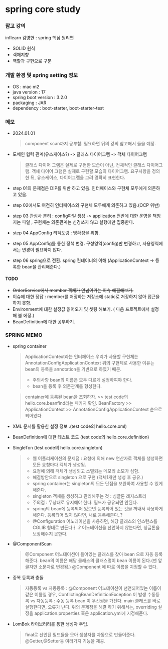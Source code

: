 # spring core study

### 참고 강의
inflearn 김영한 : spring 핵심 원리편

+ SOLID 원칙
+ 객체지향
+ 역할과 구현으로 구분


### 개발 환경 및 spring setting 정보

+ OS : mac m2
+ java version : 17
+ spring boot version : 3.2.0
+ packaging : JAR
+ dependency : boot-starter, boot-starter-test

### 메모
+ 2024.01.01
  > component scan까지 공부함. 필요하면 뒤의 강의 참고해서 들을 예정.

+ 도메인 협력 관계(유스케이스?) -> 클래스 다이어그램 -> 객체 다이어그램 
    > 클래스 다이어 그램은 실제로 구현한 모습이 아닌, 전체적인 클래스 다이어그램.
      객체 다이어 그램은 실제로 구현할 모습의 다이어그램. 요구사항을 정의 한 뒤, 유스케이스, 다이어그램을 그려 명확히 표현한다.
+ step 01의 문제점은 DIP를 위반 하고 있음. 인터페이스와 구현체 모두에게 의존하고 있음.
+ step 02에서도 여전히 인터페이스와 구현체 모두에게 의존하고 있음.(OCP 위반)
+ step 03 관심사 분리 : config파일 생성 -> application 전반에 대한 운영을 책임지는 파일 , 구현체는 의존관계는 신경쓰지 않고 실행에만 집중한다.
+ step 04 AppConfig 리펙토링 : 명확성을 위함.
+ step 05 AppConfig를 통한 정책 변경. 구성영역(config)만 변경하고, 사용영역에서는 변경이 필요하지 않다.
+ step 06 spring으로 전환. spring 컨테이너의 이해 (ApplicationContext -> 등록한 bean을 관리해준다.)

#### TODO
+ ~~OrderService에서 member 객체가 안넘어가는 이슈 해결해보기.~~
+ 이슈에 대한 정답 :  member를 저장하는 저장소에 static로 저장하지 않아 접근을 하지 못함.
+ Environment에 대한 설정값 읽어오기 및 셋팅 해보기. ( 다음 프로젝트에서 설정 해 볼 에정.)
+ BeanDefinition에 대한 공부하기.

### SPRING MEMO
+ spring container 
  > ApplicationContext라는 인터페이스 우리가 사용할 구현체는 AnnotationConfigApplicationContext 
  > 위의 구현체로 사용한 이유는 bean의 등록을 annotation을 기반으로 하였기 때문. 
  > + 주의사항 bean의 이름은 모두 다르게 설정하여야 한다. 
  > + bean을 등록 후 의존관계를 형성한다.
    
  > container에 등록된 bean을 조회하자. >> test code의 hello.core.beanfind라는 패키지 확인.
  > BeanFactory >> ApplicationContext >>  AnnotationConfigApplicationContext 순으로 되어있다. 
  
+ XML 문서를 활용한 설정 정보 .(test code의 hello.core.xml)
  
+ BeanDefinition에 대한 테스트 코드 (test code의 hello.core.definition)
  
+ SingleTon (test code의 hello.core.singleton)
  > + 웹 어플리케이션의 문제점 : 요청에 의해 new 연산자로 객체를 생성하면 모든 요청마다 객체가 생성됨.
  > + 요청에 의해 객체가 생성되고 소멸되는 메모리 소모가 심함. 
  > + 해결방안으로 singleton 으로 구현 (객체1개만 생성 후  공유.)
  > + spring container는 singleton의 모든 단점을 보완하여 사용할 수 있게 해준다. 
  > + singleton 객체를 생성하고 관리해주는 것 : 싱글톤 레지스트리
  > + 주의점 : 무상태로 유지해야 한다.  필드가 공유되면 안된다. 
  > + spring의 bean에 등록되어 있으면 등록되어 있는 것을 꺼내서 사용하게 해준다. 등록되어 있지 않다면, 새로 등록해준다..? 
  > + @Configuration 어노테이션을 사용하면, 해당 클래스의 인스턴스를 CGLIB 형태로 만든다ㅓ..? 어노테이션을 선언하지 않는다면, 싱글톤을 보장해주지 못한다. 

+ @ComponentScan
  > @Component 어노테이션이 들어있는 클래스를 찾아 bean 으로 자동 등록 해준다. 
  > bean의 이름은 해당 클래스의 클래스명이 bean 이름이 된다.(맨 앞글자만 소문자로 변경됨.) @Component 에 따로 이름을 지정할 수 있다.
  > 

+ 중복 등록과 충돌
  > 자동등록 vs 자동등록 : @Component 어노테이션이 선언되어있는 이름이 같은 이름일 경우, ConflictingBeanDefinitionException 이 발생
  > 수동등록 vs 자동등록 : 수동 등록 bean 이 우선권을 가진다. main 클래스를 바로 실행한다면, 오류가 난다. 
  > 위의 문제점을 해결 하기 위해서는, overriding 설정을 application.properties 혹은 application.yml에 지정해준다.
  
+ LomBok 라이브러리를 통한 생성자 주입.
  > final로 선언된 필드들을 모아 생성자를 자동으로 만들어준다. 
  > @Getter,@Setter등 여러가지 기능을 제공.
  